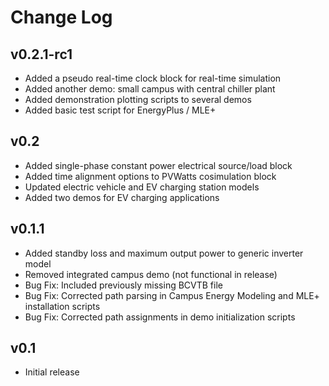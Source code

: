 # Change Log

## v0.2.1-rc1
* Added a pseudo real-time clock block for real-time simulation
* Added another demo: small campus with central chiller plant
* Added demonstration plotting scripts to several demos
* Added basic test script for EnergyPlus / MLE+

## v0.2
* Added single-phase constant power electrical source/load block
* Added time alignment options to PVWatts cosimulation block
* Updated electric vehicle and EV charging station models
* Added two demos for EV charging applications

## v0.1.1
* Added standby loss and maximum output power to generic inverter model
* Removed integrated campus demo (not functional in release)
* Bug Fix: Included previously missing BCVTB file
* Bug Fix: Corrected path parsing in Campus Energy Modeling and MLE+ installation scripts
* Bug Fix: Corrected path assignments in demo initialization scripts

## v0.1
* Initial release
